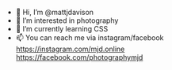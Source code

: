 - 👋 Hi, I’m @mattjdavison
- 👀 I’m interested in photography
- 🌱 I’m currently learning CSS
- 📫 You can reach me via instagram/facebook <br>
  https://instagram.com/mjd.online<br>
  https://facebook.com/photographymjd

<!---
mattjdavison/mattjdavison is a ✨ special ✨ repository because its `README.md` (this file) appears on your GitHub profile.
You can click the Preview link to take a look at your changes.
--->
